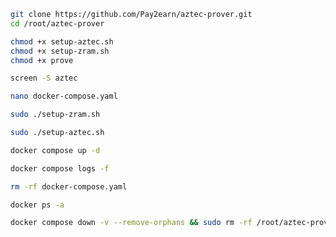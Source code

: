 ```bash
git clone https://github.com/Pay2earn/aztec-prover.git
cd /root/aztec-prover
```

```bash
chmod +x setup-aztec.sh
chmod +x setup-zram.sh
chmod +x prove
```

```bash
screen -S aztec
```

```bash
nano docker-compose.yaml
```

```bash
sudo ./setup-zram.sh
```

```bash
sudo ./setup-aztec.sh
```

```bash
docker compose up -d
```

```bash
docker compose logs -f
```

```bash
rm -rf docker-compose.yaml
```

```bash
docker ps -a
```

```bash
docker compose down -v --remove-orphans && sudo rm -rf /root/aztec-prover/node{1,2,3,4,5,6,7,8} && sudo rm -f /root/aztec-prover/.env
```

